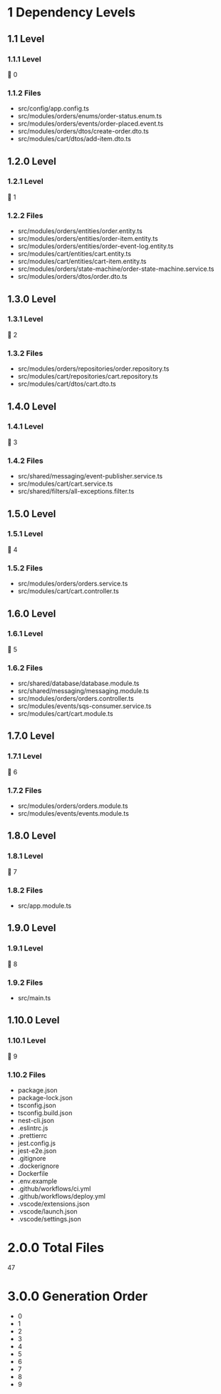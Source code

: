 # 1 Dependency Levels

## 1.1 Level

### 1.1.1 Level

🔹 0

### 1.1.2 Files

- src/config/app.config.ts
- src/modules/orders/enums/order-status.enum.ts
- src/modules/orders/events/order-placed.event.ts
- src/modules/orders/dtos/create-order.dto.ts
- src/modules/cart/dtos/add-item.dto.ts

## 1.2.0 Level

### 1.2.1 Level

🔹 1

### 1.2.2 Files

- src/modules/orders/entities/order.entity.ts
- src/modules/orders/entities/order-item.entity.ts
- src/modules/orders/entities/order-event-log.entity.ts
- src/modules/cart/entities/cart.entity.ts
- src/modules/cart/entities/cart-item.entity.ts
- src/modules/orders/state-machine/order-state-machine.service.ts
- src/modules/orders/dtos/order.dto.ts

## 1.3.0 Level

### 1.3.1 Level

🔹 2

### 1.3.2 Files

- src/modules/orders/repositories/order.repository.ts
- src/modules/cart/repositories/cart.repository.ts
- src/modules/cart/dtos/cart.dto.ts

## 1.4.0 Level

### 1.4.1 Level

🔹 3

### 1.4.2 Files

- src/shared/messaging/event-publisher.service.ts
- src/modules/cart/cart.service.ts
- src/shared/filters/all-exceptions.filter.ts

## 1.5.0 Level

### 1.5.1 Level

🔹 4

### 1.5.2 Files

- src/modules/orders/orders.service.ts
- src/modules/cart/cart.controller.ts

## 1.6.0 Level

### 1.6.1 Level

🔹 5

### 1.6.2 Files

- src/shared/database/database.module.ts
- src/shared/messaging/messaging.module.ts
- src/modules/orders/orders.controller.ts
- src/modules/events/sqs-consumer.service.ts
- src/modules/cart/cart.module.ts

## 1.7.0 Level

### 1.7.1 Level

🔹 6

### 1.7.2 Files

- src/modules/orders/orders.module.ts
- src/modules/events/events.module.ts

## 1.8.0 Level

### 1.8.1 Level

🔹 7

### 1.8.2 Files

- src/app.module.ts

## 1.9.0 Level

### 1.9.1 Level

🔹 8

### 1.9.2 Files

- src/main.ts

## 1.10.0 Level

### 1.10.1 Level

🔹 9

### 1.10.2 Files

- package.json
- package-lock.json
- tsconfig.json
- tsconfig.build.json
- nest-cli.json
- .eslintrc.js
- .prettierrc
- jest.config.js
- jest-e2e.json
- .gitignore
- .dockerignore
- Dockerfile
- .env.example
- .github/workflows/ci.yml
- .github/workflows/deploy.yml
- .vscode/extensions.json
- .vscode/launch.json
- .vscode/settings.json

# 2.0.0 Total Files

47

# 3.0.0 Generation Order

- 0
- 1
- 2
- 3
- 4
- 5
- 6
- 7
- 8
- 9

